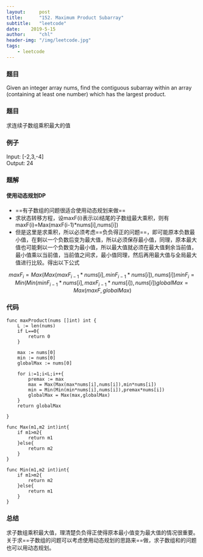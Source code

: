 ```yaml
---
layout:     post
title:      "152. Maximum Product Subarray"
subtitle:   "leetcode"
date:    2019-5-15
author:     "chl"
header-img: "/img/leetcode.jpg"
tags:
    - leetcode
--- 
```


### 题目
Given an integer array nums, find the contiguous subarray within an array (containing at least one number) which has the largest product.
### 题目
求连续子数组乘积最大的值

### 例子
Input: [-2,3,-4]  
Output: 24

### 题解
#### 使用动态规划DP
- ==有子数组的问题很适合使用动态规划来做==
- 求状态转移方程，设maxF(i)表示以i结尾的子数组最大乘积，则有maxF(i)=Max(maxF(i-1)*nums[i],nums[i])
- 但是这里是求乘积，所以必须考虑==负负得正的问题==，即可能原本负数最小值，在剩以一个负数后变为最大值，所以必须保存最小值，同理，原本最大值也可能剩以一个负数变为最小值，所以最大值就必须在最大值剩余当前值，最小值乘以当前值，当前值之间求，最小值同理，然后再用最大值与全局最大值进行比较。得出以下公式

```math
maxF_i = Max(Max(maxF_{i-1}*nums[i],minF_{i-1}*nums[i]),nums[i])

minF_i = Min(Min(minF_{i-1}*nums[i],maxF_{i-1}*nums[i]),nums[i])

globalMax = Max(maxF,globalMax)
```

### 代码

```
func maxProduct(nums []int) int {
    L := len(nums)
    if L==0{
        return 0
    }
    
    max := nums[0]
    min := nums[0]
    globalMax := nums[0]
    
    for i:=1;i<L;i++{
        premax := max
        max = Max(Max(max*nums[i],nums[i]),min*nums[i])
        min = Min(Min(min*nums[i],nums[i]),premax*nums[i])
        globalMax = Max(max,globalMax)
    }
    return globalMax
    
}

func Max(m1,m2 int)int{
    if m1>m2{
        return m1
    }else{
        return m2
    }
}

func Min(m1,m2 int)int{
    if m1>m2{
        return m2
    }else{
        return m1
    }
}
```

### 总结
求子数组乘积最大值，理清楚负负得正使得原本最小值变为最大值的情况很重要。  
关于求==子数组的问题可以考虑使用动态规划的思路来==做，求子数组和的问题也可以用动态规划。

